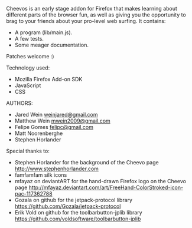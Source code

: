 Cheevos is an early stage addon for Firefox that makes learning about different parts of the browser fun, as well as giving you the opportunity to brag to your friends about your pro-level web surfing. It contains:

* A program (lib/main.js).
* A few tests.
* Some meager documentation.

Patches welcome :)

Technology used:

* Mozilla Firefox Add-on SDK
* JavaScript
* CSS

AUTHORS:

* Jared Wein <weinjared@gmail.com>
* Matthew Wein <mwein2009@gmail.com>
* Felipe Gomes <felipc@gmail.com>
* Matt Noorenberghe
* Stephen Horlander

Special thanks to:

* Stephen Horlander for the background of the Cheevo page <http://www.stephenhorlander.com>
* famfamfam silk icons
* mfayaz on deviantART for the hand-drawn Firefox logo on the Cheevo page <http://mfayaz.deviantart.com/art/FreeHand-ColorStroked-icon-pac-117362788>
* Gozala on github for the jetpack-protocol library <https://github.com/Gozala/jetpack-protocol>
* Erik Vold on github for the toolbarbutton-jplib library <https://github.com/voldsoftware/toolbarbutton-jplib>
